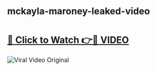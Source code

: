 ## mckayla-maroney-leaked-video 

# <h2><a href="http://freeplayer.one?title=mckayla-maroney-leaked-video&ref=21J">🔗 Click to Watch 👉🔴 VIDEO</a></h2>

<a href="http://freeplayer.one?title=mckayla-maroney-leaked-video&ref=21J" rel="nofollow" data-target="animated-image.originalLink"><img src="https://i.ibb.co.com/xMMVF88/686577567.gif" alt="Viral Video Original" style="max-width: 100%; display: inline-block;" data-target="animated-image.originalImage"></a>

